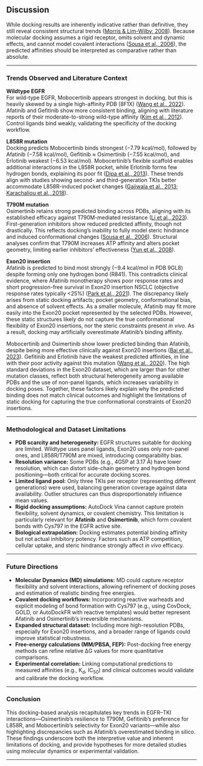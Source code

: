 ## Discussion

While docking results are inherently indicative rather than definitive, they still reveal consistent structural trends ([Morris & Lim-Wilby, 2008](https://link.springer.com/protocol/10.1007/978-1-59745-177-2_19)). Because molecular docking assumes a rigid receptor, omits solvent and dynamic effects, and cannot model covalent interactions ([Sousa et al., 2006](https://onlinelibrary.wiley.com/doi/10.1002/prot.21082)), the predicted affinities should be interpreted as comparative rather than absolute.

---

### Trends Observed and Literature Context

**Wildtype EGFR**  
For wild-type EGFR, Mobocertinib appears strongest in docking, but this is heavily skewed by a single high-affinity PDB (8F1X) ([Wang et al., 2022](https://pmc.ncbi.nlm.nih.gov/articles/PMC9433531/)). Afatinib and Gefitinib show more consistent binding, aligning with literature reports of their moderate-to-strong wild-type affinity ([Kim et al., 2012](https://pmc.ncbi.nlm.nih.gov/articles/PMC3390174/)). Control ligands bind weakly, validating the specificity of the docking workflow.

**L858R mutation**  
Docking predicts Mobocertinib binds strongest (−7.79 kcal/mol), followed by Afatinib (−7.58 kcal/mol), Gefitinib ≈ Osimertinib (−7.55 kcal/mol), and Erlotinib weakest (−6.53 kcal/mol). Mobocertinib’s flexible scaffold enables additional interactions in the L858R pocket, while Erlotinib forms few hydrogen bonds, explaining its poor fit ([Dipa et al., 2013](https://www.nature.com/articles/s41598-025-10412-4)). These trends align with studies showing second- and third-generation TKIs better accommodate L858R-induced pocket changes ([Gajiwala et al., 2013](https://www.sciencedirect.com/science/article/pii/S0969212612004297); [Karachaliou et al., 2018](https://tcr.amegroups.org/article/view/24920/html)).

**T790M mutation**  
Osimertinib retains strong predicted binding across PDBs, aligning with its established efficacy against T790M-mediated resistance ([Li et al., 2023](https://pmc.ncbi.nlm.nih.gov/articles/PMC10088170/)). First-generation inhibitors show reduced predicted affinity, though not drastically. This reflects docking’s inability to fully model steric hindrance and induced conformational changes ([Sousa et al., 2006](https://onlinelibrary.wiley.com/doi/10.1002/prot.21082)). Structural analyses confirm that T790M increases ATP affinity and alters pocket geometry, limiting earlier inhibitors’ effectiveness ([Yun et al., 2008](https://pmc.ncbi.nlm.nih.gov/articles/PMC2538882/)).

**Exon20 insertion**  
Afatinib is predicted to bind most strongly (−9.4 kcal/mol in PDB 9GL8) despite forming only one hydrogen bond (R841). This contradicts clinical evidence, where Afatinib monotherapy shows poor response rates and short progression-free survival in Exon20 insertion NSCLC (objective response rates typically <25%) ([Park et al., 2021](https://pubmed.ncbi.nlm.nih.gov/34647988/)). The discrepancy likely arises from static docking artifacts; pocket geometry, conformational bias, and absence of solvent effects. As a smaller molecule, Afatinib may fit more easily into the Exon20 pocket represented by the selected PDBs. However, these static structures likely do not capture the true conformational flexibility of Exon20 insertions, nor the steric constraints present *in vivo*. As a result, docking may artificially overestimate Afatinib’s binding affinity.

Mobocertinib and Osimertinib show lower predicted binding than Afatinib, despite being more effective clinically against Exon20 insertions ([Bai et al., 2023](https://pubmed.ncbi.nlm.nih.gov/37703723/)). Gefitinib and Erlotinib have the weakest predicted affinities, in line with their poor activity against this mutation ([Wang et al., 2020](https://pmc.ncbi.nlm.nih.gov/articles/PMC8799012/)). The high standard deviations in the Exon20 dataset, which are larger than for other mutation classes, reflect both structural heterogeneity among available PDBs and the use of non-panel ligands, which increases variability in docking poses. Together, these factors likely explain why the predicted binding does not match clinical outcomes and highlight the limitations of static docking for capturing the true conformational constraints of Exon20 insertions.

---

### Methodological and Dataset Limitations

- **PDB scarcity and heterogeneity:** EGFR structures suitable for docking are limited. Wildtype uses panel ligands, Exon20 uses only non-panel ones, and L858R/T790M are mixed, introducing comparability bias.  
- **Resolution variance:** Some PDBs (e.g., 4G5P at 3.17 Å) have lower resolution, which can distort side-chain geometry and hydrogen bond positioning—both critical for accurate docking scores.  
- **Limited ligand pool:** Only three TKIs per receptor (representing different generations) were used, balancing generation coverage against data availability. Outlier structures can thus disproportionately influence mean values.  
- **Rigid docking assumptions:** AutoDock Vina cannot capture protein flexibility, solvent dynamics, or covalent chemistry. This limitation is particularly relevant for **Afatinib** and **Osimertinib**, which form covalent bonds with Cys797 in the EGFR active site.  
- **Biological extrapolation:** Docking estimates potential binding affinity but not actual inhibitory potency. Factors such as ATP competition, cellular uptake, and steric hindrance strongly affect *in vivo* efficacy.

---

### Future Directions

- **Molecular Dynamics (MD) simulations:** MD could capture receptor flexibility and solvent interactions, allowing refinement of docking poses and estimation of realistic binding free energies.  
- **Covalent docking workflows:** Incorporating reactive warheads and explicit modeling of bond formation with Cys797 (e.g., using CovDock, GOLD, or AutoDockFR with reactive templates) would better represent Afatinib and Osimertinib’s irreversible mechanisms.  
- **Expanded structural dataset:** Including more high-resolution PDBs, especially for Exon20 insertions, and a broader range of ligands could improve statistical robustness.  
- **Free-energy calculations (MM/PBSA, FEP):** Post-docking free energy methods can refine relative ΔG values for more quantitative comparisons.  
- **Experimental correlation:** Linking computational predictions to measured affinities (e.g., K<sub>d</sub>, IC<sub>50</sub>) and clinical outcomes would validate and calibrate the docking workflow.

---

### Conclusion

This docking-based analysis recapitulates key trends in EGFR–TKI interactions—Osimertinib’s resilience to T790M, Gefitinib’s preference for L858R, and Mobocertinib’s selectivity for Exon20 variants—while also highlighting discrepancies such as Afatinib’s overestimated binding in silico. These findings underscore both the interpretive value and inherent limitations of docking, and provide hypotheses for more detailed studies using molecular dynamics or experimental validation.

---
